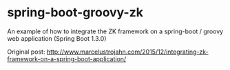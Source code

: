 # spring-boot-groovy-zk
An example of how to integrate the ZK framework on a spring-boot / groovy web application (Spring Boot 1.3.0)

Original post: http://www.marcelustrojahn.com/2015/12/integrating-zk-framework-on-a-spring-boot-application/
